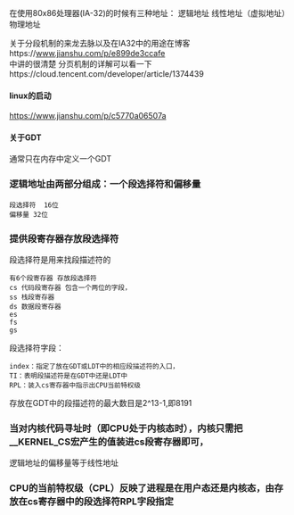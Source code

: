 在使用80x86处理器(IA-32)的时候有三种地址：
逻辑地址
线性地址（虚拟地址）
物理地址

关于分段机制的来龙去脉以及在IA32中的用途在博客https://www.jianshu.com/p/e899de3ccafe
<br>中讲的很清楚
分页机制的详解可以看一下https://cloud.tencent.com/developer/article/1374439
#### linux的启动
https://www.jianshu.com/p/c5770a06507a

#### 关于GDT
通常只在内存中定义一个GDT

### 逻辑地址由两部分组成：一个段选择符和偏移量
```
段选择符  16位
偏移量 32位
```

### 提供段寄存器存放段选择符
段选择符是用来找段描述符的
```
有6个段寄存器 存放段选择符
cs 代码段寄存器 包含一个两位的字段，
ss 栈段寄存器
ds 数据段寄存器
es
fs
gs
```
段选择符字段：
```
index：指定了放在GDT或LDT中的相应段描述符的入口，
TI：表明段描述符是在GDT中还是LDT中
RPL：装入cs寄存器中指示出CPU当前特权级
```
存放在GDT中的段描述符的最大数目是2^13-1,即8191

### 当对内核代码寻址时（即CPU处于内核态时），内核只需把__KERNEL_CS宏产生的值装进cs段寄存器即可，
逻辑地址的偏移量等于线性地址

### CPU的当前特权级（CPL）反映了进程是在用户态还是内核态，由存放在cs寄存器中的段选择符RPL字段指定
